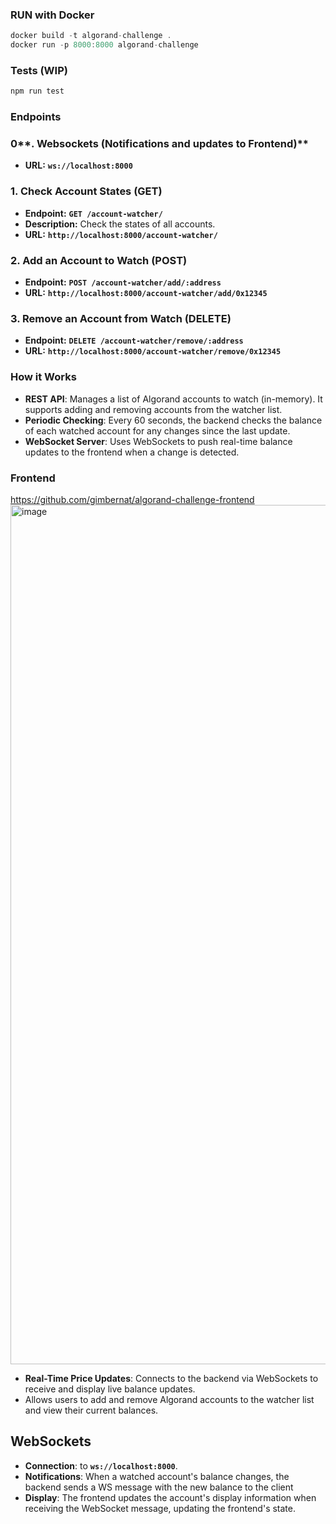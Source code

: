 ### RUN with Docker

```jsx
docker build -t algorand-challenge .
docker run -p 8000:8000 algorand-challenge
```

### Tests (WIP)

```jsx
npm run test 
```



### Endpoints

### 0**. Websockets (Notifications and updates to Frontend)**

- **URL:**  **`ws://localhost:8000`**

### **1. Check Account States (GET)**

- **Endpoint:** **`GET /account-watcher/`**
- **Description:** Check the states of all accounts.
- **URL:** **`http://localhost:8000/account-watcher/`**

### **2. Add an Account to Watch (POST)**

- **Endpoint:** **`POST /account-watcher/add/:address`**
- **URL:** **`http://localhost:8000/account-watcher/add/0x12345`**

### **3. Remove an Account from Watch (DELETE)**

- **Endpoint:** **`DELETE /account-watcher/remove/:address`**
- **URL:** **`http://localhost:8000/account-watcher/remove/0x12345`**


### How it Works 
- **REST API**: Manages a list of Algorand accounts to watch (in-memory). It supports adding and removing accounts from the watcher list.
- **Periodic Checking**: Every 60 seconds, the backend checks the balance of each watched account for any changes since the last update.
- **WebSocket Server**: Uses WebSockets to push real-time balance updates to the frontend when a change is detected.




### Frontend 
https://github.com/gimbernat/algorand-challenge-frontend
<img width="1375" alt="image" src="https://github.com/gimbernat/algorand-challenge/assets/58195660/7b1dba0d-9ba8-41bd-8837-e651fc4d9f65">
- **Real-Time Price Updates**: Connects to the backend via WebSockets to receive and display live balance updates.
-  Allows users to add and remove Algorand accounts to the watcher list and view their current balances.

## **WebSockets**

- **Connection**:  to **`ws://localhost:8000`**.
- **Notifications**: When a watched account's balance changes, the backend sends a WS message with the new balance to the client 
- **Display**: The frontend updates the account's display information when receiving the WebSocket message, updating the frontend's state. 
